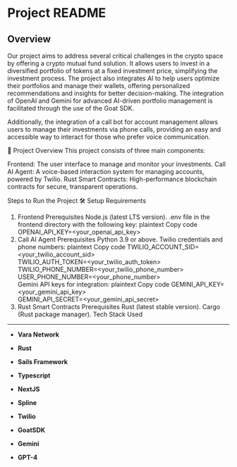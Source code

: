Project README
==============

Overview
--------

Our project aims to address several critical challenges in the crypto space by offering a crypto mutual fund solution. It allows users to invest in a diversified portfolio of tokens at a fixed investment price, simplifying the investment process. The project also integrates AI to help users optimize their portfolios and manage their wallets, offering personalized recommendations and insights for better decision-making. The integration of OpenAI and Gemini for advanced AI-driven portfolio management is facilitated through the use of the Goat SDK.

Additionally, the integration of a call bot for account management allows users to manage their investments via phone calls, providing an easy and accessible way to interact for those who prefer voice communication.

🚀 Project Overview
This project consists of three main components:

Frontend: The user interface to manage and monitor your investments.
Call AI Agent: A voice-based interaction system for managing accounts, powered by Twilio.
Rust Smart Contracts: High-performance blockchain contracts for secure, transparent operations.




Steps to Run the Project
🛠️ Setup Requirements
1. Frontend Prerequisites
Node.js (latest LTS version).
.env file in the frontend directory with the following key:
plaintext
Copy code
OPENAI_API_KEY=<your_openai_api_key>  
2. Call AI Agent Prerequisites
Python 3.9 or above.
Twilio credentials and phone numbers:
plaintext
Copy code
TWILIO_ACCOUNT_SID=<your_twilio_account_sid>  
TWILIO_AUTH_TOKEN=<your_twilio_auth_token>  
TWILIO_PHONE_NUMBER=<your_twilio_phone_number>  
USER_PHONE_NUMBER=<your_phone_number>  
Gemini API keys for integration:
plaintext
Copy code
GEMINI_API_KEY=<your_gemini_api_key>  
GEMINI_API_SECRET=<your_gemini_api_secret>  
3. Rust Smart Contracts Prerequisites
Rust (latest stable version).
Cargo (Rust package manager).
Tech Stack Used
---------------

*   **Vara Network**
    
*   **Rust**
    
*   **Sails Framework**
    
*   **Typescript**
    
*   **NextJS**
    
*   **Spline**
    
*   **Twilio**
  
*   **GoatSDK**

*   **Gemini**

*   **GPT-4**
